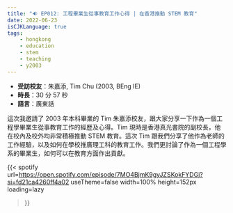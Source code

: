 ```yaml
---
title: "🔉 EP012: 工程畢業生從事教育工作心得 | 在香港推動 STEM 教育"
date: 2022-06-23
isCJKLanguage: true
tags:
    - hongkong
    - education
    - stem
    - teaching
    - y2003
---
```


- **受訪校友**：朱嘉添, Tim Chu (2003, BEng IE)
- **時長**：30 分 57 秒
- **語言**：廣東話

<!--more-->

這次我邀請了 2003 年本科畢業的 Tim 朱嘉添校友，跟大家分享一下作為一個工程學畢業生從事教育工作的經歷及心得。Tim 現時是香港真光書院的副校長，他在校內及校外均非常積極推動 STEM 教育。這次 Tim 跟我們分享了他作為老師的工作經驗，以及如何在學校推廣理工科的教育工作。我們更討論了作為一個工程學系的畢業生，如何可以在教育方面作出貢獻。

{{< spotify 
  url=https://open.spotify.com/episode/7MO4BjmK9gyJZSKokFYDGj?si=fd21ca4260ff4a02
  useTheme=false
  width=100%
  height=152px
  loading=lazy
>}}
